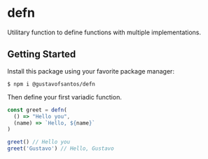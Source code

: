 # defn

Utilitary function to define functions with multiple implementations.

## Getting Started

Install this package using your favorite package manager:

```
$ npm i @gustavofsantos/defn
```

Then define your first variadic function.

```js
const greet = defn(
  () => "Hello you",
  (name) => `Hello, ${name}`
)

greet() // Hello you
greet('Gustavo') // Hello, Gustavo
```
